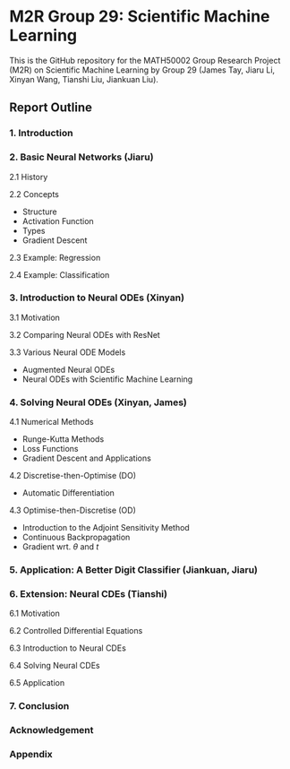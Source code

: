 # M2R Group 29: Scientific Machine Learning

This is the GitHub repository for the MATH50002 Group Research Project (M2R) on Scientific Machine Learning by Group 29 (James Tay, Jiaru Li, Xinyan Wang, Tianshi Liu, Jiankuan Liu).

## Report Outline

### 1. Introduction

### 2. Basic Neural Networks (Jiaru)

2.1 History

2.2 Concepts

- Structure
- Activation Function
- Types
- Gradient Descent

2.3 Example: Regression

2.4 Example: Classification

### 3. Introduction to Neural ODEs (Xinyan)

3.1 Motivation

3.2 Comparing Neural ODEs with ResNet

3.3 Various Neural ODE Models

- Augmented Neural ODEs
- Neural ODEs with Scientific Machine Learning

### 4. Solving Neural ODEs (Xinyan, James)

4.1 Numerical Methods

- Runge-Kutta Methods
- Loss Functions
- Gradient Descent and Applications

4.2 Discretise-then-Optimise (DO)

- Automatic Differentiation

4.3 Optimise-then-Discretise (OD)

- Introduction to the Adjoint Sensitivity Method
- Continuous Backpropagation
- Gradient wrt. $\theta$ and $t$

### 5. Application: A Better Digit Classifier (Jiankuan, Jiaru)

### 6. Extension: Neural CDEs (Tianshi)

6.1 Motivation

6.2 Controlled Differential Equations

6.3 Introduction to Neural CDEs

6.4 Solving Neural CDEs

6.5 Application

### 7. Conclusion

### Acknowledgement

### Appendix

